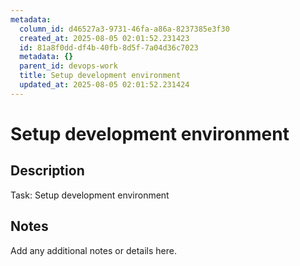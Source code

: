 ```yaml
---
metadata:
  column_id: d46527a3-9731-46fa-a86a-8237385e3f30
  created_at: 2025-08-05 02:01:52.231423
  id: 81a8f0dd-df4b-40fb-8d5f-7a04d36c7023
  metadata: {}
  parent_id: devops-work
  title: Setup development environment
  updated_at: 2025-08-05 02:01:52.231424
---
```


# Setup development environment

## Description
Task: Setup development environment

## Notes
Add any additional notes or details here.